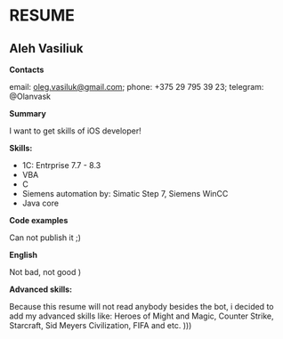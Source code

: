 # RESUME
## Aleh Vasiliuk
**Contacts**

email: oleg.vasiluk@gmail.com; phone: +375 29 795 39 23; telegram: @Olanvask

**Summary**

I want to get skills of iOS developer!

**Skills:**
- 1C: Entrprise 7.7 - 8.3
- VBA
- C
- Siemens automation by: Simatic Step 7, Siemens WinCC
- Java core

**Code examples**

Can not publish it ;)

**English**

Not bad, not good )

**Advanced skills:**

Because this resume will not read anybody besides the bot, i decided to add my advanced skills like: Heroes of Might and Magic, Counter Strike, Starcraft, Sid Meyers Civilization, FIFA and etc. ))) 


